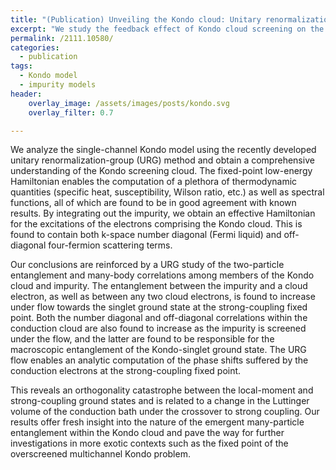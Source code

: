```yaml
---
title: "(Publication) Unveiling the Kondo cloud: Unitary renormalization-group study of the Kondo model"
excerpt: "We study the feedback effect of Kondo cloud screening on the conduction electrons, obtaining an effective Hamiltonian that describes its dynamics."
permalink: /2111.10580/
categories:
  - publication
tags:
  - Kondo model
  - impurity models
header:
    overlay_image: /assets/images/posts/kondo.svg
    overlay_filter: 0.7

---
```


We analyze the single-channel Kondo model using the recently developed unitary renormalization-group (URG) method and obtain a comprehensive understanding of the Kondo screening cloud. The fixed-point low-energy Hamiltonian enables the computation of a plethora of thermodynamic quantities (specific heat, susceptibility, Wilson ratio, etc.) as well as spectral functions, all of which are found to be in good agreement with known results. By integrating out the impurity, we obtain an effective Hamiltonian for the excitations of the electrons comprising the Kondo cloud. This is found to contain both k-space number diagonal (Fermi liquid) and off-diagonal four-fermion scattering terms.

Our conclusions are reinforced by a URG study of the two-particle entanglement and many-body correlations among members of the Kondo cloud and impurity. The entanglement between the impurity and a cloud electron, as well as between any two cloud electrons, is found to increase under flow towards the singlet ground state at the strong-coupling fixed point. Both the number diagonal and off-diagonal correlations within the conduction cloud are also found to increase as the impurity is screened under the flow, and the latter are found to be responsible for the macroscopic entanglement of the Kondo-singlet ground state. The URG flow enables an analytic computation of the phase shifts suffered by the conduction electrons at the strong-coupling fixed point.

This reveals an orthogonality catastrophe between the local-moment and strong-coupling ground states and is related to a change in the Luttinger volume of the conduction bath under the crossover to strong coupling. Our results offer fresh insight into the nature of the emergent many-particle entanglement within the Kondo cloud and pave the way for further investigations in more exotic contexts such as the fixed point of the overscreened multichannel Kondo problem.
